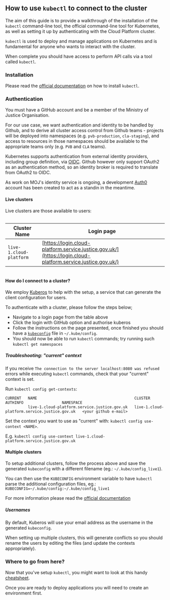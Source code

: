 ## How to use `kubectl` to connect to the cluster

The aim of this guide is to provide a walkthrough of the installation of the `kubectl` command-line tool, the official command-line tool for Kubernetes, as well as setting it up by authenticating with the Cloud Platform cluster.

`kubectl` is used to deploy and manage applications on Kubernetes and is fundamental for anyone who wants to interact with the cluster.

When complete you should have access to perform API calls via a tool called `kubectl`.

### Installation

Please read the [official documentation][kubectl-install] on how to install `kubectl`.

### Authentication

You must have a GitHub account and be a member of the Ministry of Justice Organisation.

For our use case, we want authentication and identity to be handled by Github, and to derive all cluster access control from Github teams - projects will be deployed into namespaces (e.g. `pvb-production`, `cla-staging`), and access to resources in those namespaces should be available to the appropriate teams only (e.g. `PVB` and `CLA` teams).

Kubernetes supports authentication from external identity providers, including group definition, via [OIDC][]. Github however only support OAuth2 as an authentication method, so an identity broker is required to translate from OAuth2 to OIDC.

As work on MOJ's identity service is ongoing, a development [Auth0][] account has been created to act as a standin in the meantime.

#### Live clusters

Live clusters are those available to users:

<div style="height:1px;font-size:1px;">&nbsp;</div>

| Cluster Name | Login page |
| ------------ | ---------- |
| `live-1.cloud-platform` | [https://login.cloud-platform.service.justice.gov.uk/](https://login.cloud-platform.service.justice.gov.uk/) |

<div style="height:1px;font-size:1px;">&nbsp;</div>

#### How do I connect to a cluster?

We employ [Kuberos][] to help with the setup, a service that can generate the client configuration for users.

To authenticate with a cluster, please follow the steps below;

 - Navigate to a login page from the table above
 - Click the login with GitHub option and authorise kuberos
 - Follow the instructions on the page presented, once finished you should have a [`kubeconfig`][kubeconfig] file in `~/.kube/config`.
 - You should now be able to run `kubectl` commands; try running such `kubectl get namespaces`

##### Troubleshooting: "current" context

If you receive `The connection to the server localhost:8080 was refused` errors while executing `kubectl` commands,
check that your "current" context is set.

Run `kubectl config get-contexts`:

```
CURRENT   NAME                                           CLUSTER                                        AUTHINFO                 NAMESPACE
          live-1.cloud-platform.service.justice.gov.uk   live-1.cloud-platform.service.justice.gov.uk   <your github e-mail>
```

Set the context you want to use as "current" with: `kubectl config use-context <NAME>`.

E.g. `kubectl config use-context live-1.cloud-platform.service.justice.gov.uk`

#### Multiple clusters
To setup additional clusters, follow the process above and save the generated `kubeconfig` with a different filename (eg.: `~/.kube/config_live1`).

You can then use the `KUBECONFIG` environment variable to have `kubectl` parse the additional configuration files, eg.: `KUBECONFIG=~/.kube/config:~/.kube/config_live1`

For more information please read the [official documentation][multiple-clusters]

##### Usernames
By default, Kuberos will use your email address as the username in the generated `kubeconfig`.

When setting up multiple clusters, this will generate conflicts so you should rename the users by editing the files (and update the contexts appropriately).

### Where to go from here?

Now that you've setup `kubectl`, you might want to look at this handy [cheatsheet][kubectl-cheatsheet].

Once you are ready to deploy applications you will need to create an environment first.

[kubectl-install]: https://kubernetes.io/docs/tasks/tools/install-kubectl
[OIDC]: https://kubernetes.io/docs/reference/access-authn-authz/authentication/#openid-connect-tokens
[Auth0]: https://www.auth0.com
[Kuberos]: https://github.com/negz/kuberos
[kubeconfig]: https://kubernetes.io/docs/tasks/access-application-cluster/configure-access-multiple-clusters/
[multiple-clusters]: https://kubernetes.io/docs/tasks/access-application-cluster/configure-access-multiple-clusters/
[live-1-login]: https://login.apps.live-1.cloud-platform.service.justice.gov.uk/
[kubectl-cheatsheet]: https://kubernetes.io/docs/reference/kubectl/cheatsheet/
